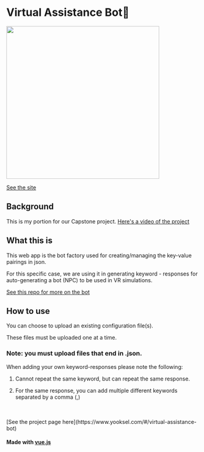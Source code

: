 # Virtual Assistance Bot🤖

<img width="400" src="https://www.yooksel.com/static/media/vrbot.d3546eb7.svg" align="center"/>

[See the site](https://bot-factory.netlify.app/)





## Background
This is my portion for our Capstone project. [Here's a video of the project](https://www.youtube.com/watch?v=_-yhq2RHWto)




## What this is
This web app is the bot factory used for creating/managing the key-value pairings in json.

For this specific case, we are using it in generating keyword - responses for auto-generating a bot (NPC) to be used in VR simulations.

[See this repo for more on the bot](https://github.com/AnthonyMella66/Capstone2019)

## How to use

You can choose to upload an existing configuration file(s).

These files must be uploaded one at a time.

### Note: you must upload files that end in .json.



When adding your own keyword-responses please note the following:

1. Cannot repeat the same keyword, but can repeat the same response.

2. For the same response, you can add multiple different keywords separated by a comma (,)


<br/>
<br/>
[See the project page here](https://www.yooksel.com/#/virtual-assistance-bot)

#### Made with [vue.js](https://vuejs.org/)

